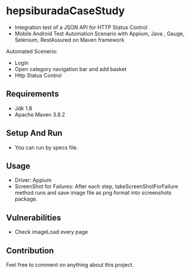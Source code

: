 # hepsiburadaCaseStudy


- Integration test of a JSON API for HTTP Status Control
- Mobile Android Test Automation Scenario with Appium, Java , Gauge, Selenium, RestAssured on Maven framework

Automated Scenerio: 
 
 - Login
 - Open category navigation bar and add basket
 - Http Status Control
 
  
## Requirements

- Jdk 1.8
- Apache Maven 3.8.2

## Setup And Run

- You can run by specs file.


## Usage
- Driver: Appium
- ScreenShot for Failures: After each step, takeScreenShotForFailure method runs and save image file as png format into screenshots package.

## Vulnerabilities
- Check imageLoad every page 

## Contribution
Feel free to comment on anything about this project.

